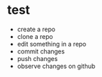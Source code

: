 # test

- create a repo
- clone a repo
- edit something in a repo
- commit changes
- push changes
- observe changes on github
